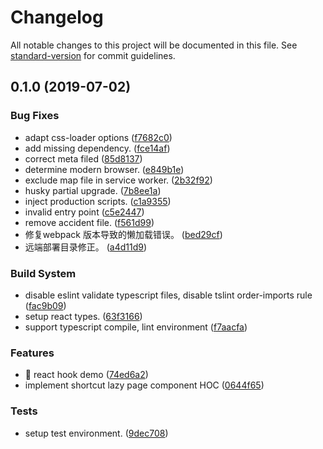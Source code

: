 # Changelog

All notable changes to this project will be documented in this file. See [standard-version](https://github.com/conventional-changelog/standard-version) for commit guidelines.

## 0.1.0 (2019-07-02)


### Bug Fixes

* adapt css-loader options ([f7682c0](https://github.com/coco-template/reactjs/commit/f7682c0))
* add missing dependency. ([fce14af](https://github.com/coco-template/reactjs/commit/fce14af))
* correct meta filed ([85d8137](https://github.com/coco-template/reactjs/commit/85d8137))
* determine modern browser. ([e849b1e](https://github.com/coco-template/reactjs/commit/e849b1e))
* exclude map file in service worker. ([2b32f92](https://github.com/coco-template/reactjs/commit/2b32f92))
* husky partial upgrade. ([7b8ee1a](https://github.com/coco-template/reactjs/commit/7b8ee1a))
* inject production scripts. ([c1a9355](https://github.com/coco-template/reactjs/commit/c1a9355))
* invalid entry point ([c5e2447](https://github.com/coco-template/reactjs/commit/c5e2447))
* remove accident file. ([f561d99](https://github.com/coco-template/reactjs/commit/f561d99))
* 修复webpack 版本导致的懒加载错误。 ([bed29cf](https://github.com/coco-template/reactjs/commit/bed29cf))
* 远端部署目录修正。 ([a4d11d9](https://github.com/coco-template/reactjs/commit/a4d11d9))


### Build System

* disable eslint validate typescript files, disable tslint order-imports rule ([fac9b09](https://github.com/coco-template/reactjs/commit/fac9b09))
* setup react types. ([63f3166](https://github.com/coco-template/reactjs/commit/63f3166))
* support typescript compile, lint environment ([f7aacfa](https://github.com/coco-template/reactjs/commit/f7aacfa))


### Features

* 🎸 react hook demo ([74ed6a2](https://github.com/coco-template/reactjs/commit/74ed6a2))
* implement shortcut lazy page component HOC ([0644f65](https://github.com/coco-template/reactjs/commit/0644f65))


### Tests

* setup test environment. ([9dec708](https://github.com/coco-template/reactjs/commit/9dec708))
